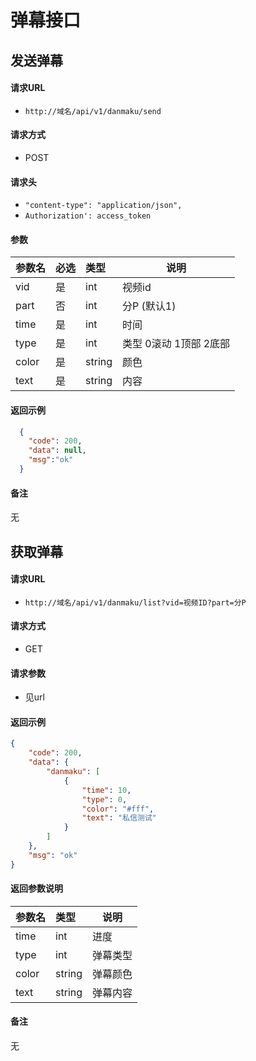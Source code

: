 # 弹幕接口

    
## 发送弹幕

#### 请求URL
- ` http://域名/api/v1/danmaku/send `
  
#### 请求方式
- POST 

####  请求头
- `"content-type": "application/json",`
- `Authorization': access_token `


#### 参数

| 参数名 | 必选 | 类型   | 说明                   |
| :----- | :--- | :----- | ---------------------- |
| vid    | 是   | int    | 视频id                 |
| part   | 否   | int    | 分P (默认1)            |
| time   | 是   | int    | 时间                   |
| type   | 是   | int    | 类型 0滚动 1顶部 2底部 |
| color  | 是   | string | 颜色                   |
| text   | 是   | string | 内容                   |

#### 返回示例 

``` json
  {
    "code": 200,
    "data": null,
    "msg":"ok"
  }
```

#### 备注 
无

    
## 获取弹幕

#### 请求URL
- ` http://域名/api/v1/danmaku/list?vid=视频ID?part=分P `
  
#### 请求方式
- GET 

#### 请求参数
- 见url

#### 返回示例 

``` json
{
    "code": 200,
    "data": {
        "danmaku": [
            {
                "time": 10,
                "type": 0,
                "color": "#fff",
                "text": "私信测试"
            }
        ]
    },
    "msg": "ok"
}
```

#### 返回参数说明 

| 参数名 | 类型   | 说明     |
| :----- | :----- | -------- |
| time   | int    | 进度     |
| type   | int    | 弹幕类型 |
| color  | string | 弹幕颜色 |
| text   | string | 弹幕内容 |

#### 备注 
无
